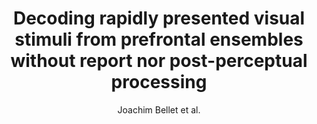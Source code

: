---
cat: ciel
subcat: midas
bestof: false
author: Joachim Bellet et al.
title: Decoding rapidly presented visual stimuli from prefrontal ensembles without report nor post-perceptual processing
journal: Neuroscience of Consciousness
year: 2022
type: article
url: https -//academic.oup.com/nc/article/doi/10.1093/nc/niac005/6535734
doi: 10.1093/nc/niac005
---